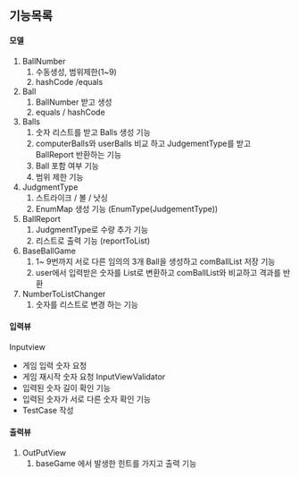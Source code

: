 ## 기능목록
#### 모델

1. BallNumber
   1. 수동생성, 범위제한(1~9) 
   2. hashCode /equals
2. Ball
   1. BallNumber 받고 생성 
   2. equals / hashCode
3. Balls
   1. 숫자 리스트를 받고 Balls 생성 기능
   2. computerBalls와 userBalls 비교 하고 JudgementType를 받고 BallReport 반환하는 기능
   3. Ball 포함 여부 기능
   4. 범위 제한 기능
4. JudgmentType
   1. 스트라이크 / 볼 / 낫싱
   2. EnumMap 생성 기능 (EnumType(JudgementType))
5. BallReport
   1. JudgmentType로 수량 추가 기능
   2. 리스트로 출력 기능 (reportToList)
6. BaseBallGame
   1. 1~ 9번까지 서로 다른 임의의 3개 Ball을 생성하고 comBallList 저장 기능
   2. user에서 입력받은 숫자를 List로 변환하고 comBallList와 비교하고 격과를 반환
7. NumberToListChanger
   1. 숫자를 리스트로 변경 하는 기능



#### 입력뷰
Inputview
- 게임 입력 숫자 요청
- 게임 재시작 숫자 요청
  InputViewValidator
- 입력된 숫자 길이 확인 기능
- 입력된 숫자가 서로 다른 숫자 확인 기능
- TestCase 작성

#### 출력뷰
1. OutPutView
   1. baseGame 에서 발생한 힌트를 가지고 출력 기능
